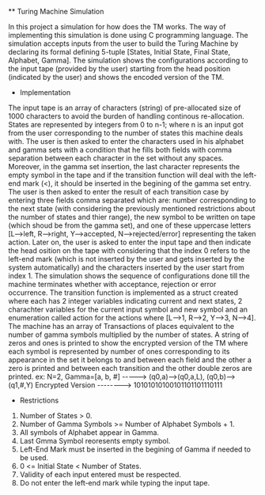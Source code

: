 ** Turing Machine Simulation

In this project a simulation for how does the TM works. The way of implementing this simulation is done using C programming language.
The simulation accepts inputs from the user to build the Turing Machine by declaring its formal defining 5-tuple [States, Initial State, Final State, Alphabet, Gamma]. The simulation shows the configurations according to the input tape (provided by the user) starting from the head position (indicated by the user) and shows the encoded version of the TM.

* Implementation

The input tape is an array of characters (string) of pre-allocated size of 1000 characters to avoid the burden of handling continous re-allocation.
States are represented by integers from 0 to n-1; where n is an input got from the user corresponding to the number of states this machine deals with.
The user is then asked to enter the characters used in his alphabet and gamma sets with a condition that he fills both fields with comma separation between each character in the set without any spaces. Moreover, in the gamma set insertion, the last character represents the empty symbol in the tape and if the transition function will deal with the left-end mark (<), it should be inserted in the begining of the gamma set entry.
The user is then asked to enter the result of each transition case by entering three fields comma separated which are: number corresponding to the next state (with considering the previously mentioned restrictions about the number of states and thier range), the new symbol to be written on tape (which shoud be from the gamma set), and one of these uppercase letters [L-->left, R-->right, Y-->accepted, N-->rejected/error] representing the taken action.
Later on, the user is asked to enter the input tape and then indicate the head osition on the tape with considering that the index 0 refers to the left-end mark (which is not inserted by the user and gets inserted by the system automatically) and the characters inserted by the user start from index 1.
The simulation shows the sequence of configurations done till the machine terminates whether with acceptance, rejection or error occurrence.
The transition function is implemented as a struct created where each has 2 integer variables indicating current and next states, 2 charachter variables for the current input symbol and new symbol and an enumeration called action for the actions where [L-->1, R-->2, Y-->3, N-->4]. The machine has an array of Transactions of places equivalent to the number of gamma symbols multiplied by the number of states.
A string of zeros and ones is printed to show the encrypted version of the TM where each symbol is represented by number of ones corresponding to its appearance in the set it belongs to and between each field and the other a zero is printed and between each transition and the other double zeros are printed.
    ex: N=2, Gamma=[a, b, #] -----> (q0,a)-->(q0,a,L), (q0,b)-->(q1,#,Y)
        Encrypted Version --------> 10101010100101101101110111

* Restrictions

1.  Number of States > 0.
2.  Number of Gamma Symbols >= Number of Alphabet Symbols + 1.
3.  All symbols of Alphabet appear in Gamma.
4.  Last Gmma Symbol reoresents empty symbol.
5.  Left-End Mark must be inserted in the begining of Gamma if needed to be used.
6.  0 <= Initial State < Number of States.
7.  Validity of each input entered must be respected.
8.  Do not enter the left-end mark while typing the input tape. 